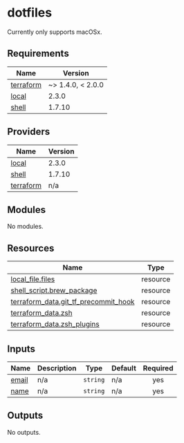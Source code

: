 # dotfiles

Currently only supports macOSx. 

<!-- BEGIN_TF_DOCS -->
## Requirements

| Name | Version |
|------|---------|
| <a name="requirement_terraform"></a> [terraform](#requirement\_terraform) | ~> 1.4.0, < 2.0.0 |
| <a name="requirement_local"></a> [local](#requirement\_local) | 2.3.0 |
| <a name="requirement_shell"></a> [shell](#requirement\_shell) | 1.7.10 |

## Providers

| Name | Version |
|------|---------|
| <a name="provider_local"></a> [local](#provider\_local) | 2.3.0 |
| <a name="provider_shell"></a> [shell](#provider\_shell) | 1.7.10 |
| <a name="provider_terraform"></a> [terraform](#provider\_terraform) | n/a |

## Modules

No modules.

## Resources

| Name | Type |
|------|------|
| [local_file.files](https://registry.terraform.io/providers/hashicorp/local/2.3.0/docs/resources/file) | resource |
| [shell_script.brew_package](https://registry.terraform.io/providers/scottwinkler/shell/1.7.10/docs/resources/script) | resource |
| [terraform_data.git_tf_precommit_hook](https://registry.terraform.io/providers/hashicorp/terraform/latest/docs/resources/data) | resource |
| [terraform_data.zsh](https://registry.terraform.io/providers/hashicorp/terraform/latest/docs/resources/data) | resource |
| [terraform_data.zsh_plugins](https://registry.terraform.io/providers/hashicorp/terraform/latest/docs/resources/data) | resource |

## Inputs

| Name | Description | Type | Default | Required |
|------|-------------|------|---------|:--------:|
| <a name="input_email"></a> [email](#input\_email) | n/a | `string` | n/a | yes |
| <a name="input_name"></a> [name](#input\_name) | n/a | `string` | n/a | yes |

## Outputs

No outputs.
<!-- END_TF_DOCS -->